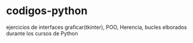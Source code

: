 # codigos-python
ejercicios de interfaces graficar(tkinter), POO, Herencia, bucles elborados durante los cursos de Python
